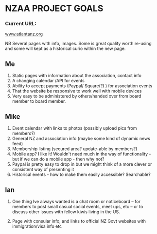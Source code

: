 # NZAA PROJECT GOALS

### Current URL:

www.atlantanz.org

NB Several pages with info, images. Some is great quality worth re-using and some will kept as a historical curio within the new page.


## Me

1. Static pages with information about the association, contact info
2. A changing calendar /API for events
3. Ability to accept payments (Paypal/ Square(?) ) for association events
4. That the website be responsive to work well with mobile devices
5. Very easy to be administered by others/handed over from board member to board member.

## Mike

1. Event calendar with links to photos (possibly upload pics from members?)
2. General NZ and association info (maybe some kind of dynamic news feed)
3. Membership listing (secured area? update-able by members?)
4. Mobile app?  I like it! Wouldn't need much in the way of functionality - but if we can do a mobile app - then why not?
5. Paypal is pretty easy to drop in but we might think of a more clever or consistent way of presenting it
6. Historical events - how to make them easily accessible?  Searchable?

## Ian

1. One thing Ive always wanted is a chat room or noticeboard – for members to post small casual social events, meet ups, etc – or to discuss other issues with fellow kiwis living in the US.

2. Page with consular info, and links to official NZ Govt websites with immigration/visa info etc

